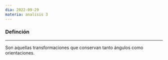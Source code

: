 ```yaml
---
dia: 2022-09-29
materia: analisis 3
---
```

### Definción
---
Son aquellas transformaciones que conservan tanto ángulos como orientaciones.